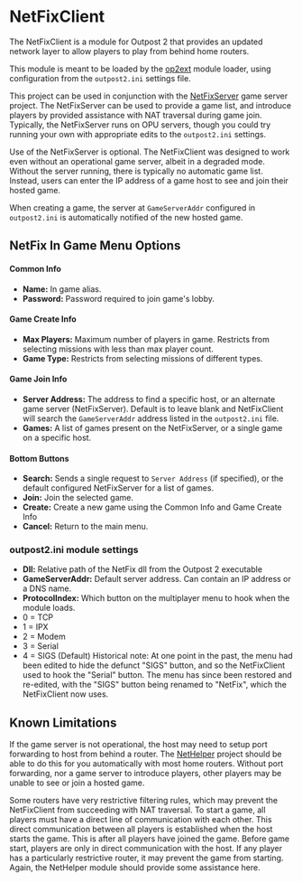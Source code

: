 # NetFixClient

The NetFixClient is a module for Outpost 2 that provides an updated network layer to allow players to play from behind home routers.

This module is meant to be loaded by the [op2ext](https://github.com/OutpostUniverse/op2ext) module loader, using configuration from the `outpost2.ini` settings file.

This project can be used in conjunction with the [NetFixServer](https://github.com/OutpostUniverse/NetFixServer) game server project. The NetFixServer can be used to provide a game list, and introduce players by provided assistance with NAT traversal during game join. Typically, the NetFixServer runs on OPU servers, though you could try running your own with appropriate edits to the `outpost2.ini` settings.

Use of the NetFixServer is optional. The NetFixClient was designed to work even without an operational game server, albeit in a degraded mode. Without the server running, there is typically no automatic game list. Instead, users can enter the IP address of a game host to see and join their hosted game.

When creating a game, the server at `GameServerAddr` configured in `outpost2.ini` is automatically notified of the new hosted game.

## NetFix In Game Menu Options

#### Common Info
 - **Name:** In game alias.
 - **Password:** Password required to join game's lobby.

#### Game Create Info
 - **Max Players:** Maximum number of players in game. Restricts from selecting missions with less than max player count.
 - **Game Type:** Restricts from selecting missions of different types.

#### Game Join Info
 - **Server Address:** The address to find a specific host, or an alternate game server (NetFixServer). Default is to leave blank and NetFixClient will search the `GameServerAddr` address listed in the `outpost2.ini` file.
 - **Games:** A list of games present on the NetFixServer, or a single game on a specific host.

#### Bottom Buttons  
 - **Search:** Sends a single request to `Server Address` (if specified), or the default configured NetFixServer for a list of games.
 - **Join:** Join the selected game.
 - **Create:** Create a new game using the Common Info and Game Create Info
 - **Cancel:** Return to the main menu.

### outpost2.ini module settings
 - **Dll:** Relative path of the NetFix dll from the Outpost 2 executable
 - **GameServerAddr:** Default server address. Can contain an IP address or a DNS name.
 - **ProtocolIndex:** Which button on the multiplayer menu to hook when the module loads.
  - 0 = TCP
  - 1 = IPX
  - 2 = Modem
  - 3 = Serial
  - 4 = SIGS (Default)
  Historical note: At one point in the past, the menu had been edited to hide the defunct "SIGS" button, and so the NetFixClient used to hook the "Serial" button. The menu has since been restored and re-edited, with the "SIGS" button being renamed to "NetFix", which the NetFixClient now uses.

## Known Limitations

If the game server is not operational, the host may need to setup port forwarding to host from behind a router. The [NetHelper](https://github.com/OutpostUniverse/NetHelper) project should be able to do this for you automatically with most home routers. Without port forwarding, nor a game server to introduce players, other players may be unable to see or join a hosted game.

Some routers have very restrictive filtering rules, which may prevent the NetFixClient from succeeding with NAT traversal. To start a game, all players must have a direct line of communication with each other. This direct communication between all players is established when the host starts the game. This is after all players have joined the game. Before game start, players are only in direct communication with the host. If any player has a particularly restrictive router, it may prevent the game from starting. Again, the NetHelper module should provide some assistance here.
